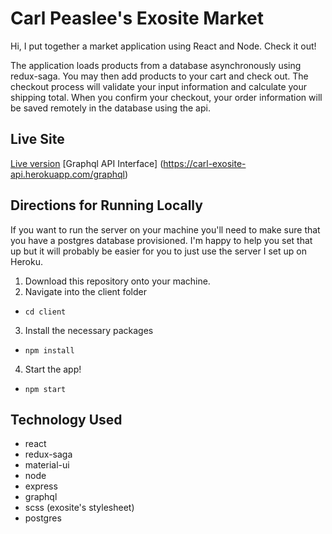 # Carl Peaslee's Exosite Market
Hi, I put together a market application using React and Node. Check it out!

The application loads products from a database asynchronously using redux-saga. You may then add products to your cart and check out. The checkout process will validate your input information and calculate your shipping total. When you confirm your checkout, your order information will be saved remotely in the database using the api. 

## Live Site
[Live version](https://carl-exosite-client.herokuapp.com/)
[Graphql API Interface] (https://carl-exosite-api.herokuapp.com/graphql)

## Directions for Running Locally
If you want to run the server on your machine you'll need to make sure that you have a postgres database provisioned. I'm happy to help you set that up but it will probably be easier for you to just use the server I set up on Heroku.

1. Download this repository onto your machine.
2. Navigate into the client folder
  * ```cd client```
3. Install the necessary packages
  * ```npm install```
4. Start the app!
  * ```npm start```

## Technology Used
* react
* redux-saga
* material-ui
* node
* express
* graphql
* scss (exosite's stylesheet)
* postgres
